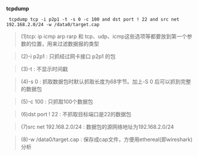 **tcpdump**

``` tcpdump tcp -i p2p1 -t -s 0 -c 100 and dst port ! 22 and src net 192.168.2.0/24 -w /data0/target.cap``` 


>(1)tcp: ip icmp arp rarp 和 tcp、udp、icmp这些选项等都要放到第一个参数的位置，用来过滤数据报的类型  

>(2)-i p2p1 : 只抓经过网卡接口 p2p1 的包  

>(3)-t : 不显示时间戳  

>(4)-s 0 : 抓取数据包时默认抓取长度为68字节。加上-S 0 后可以抓到完整的数据包  

>(5)-c 100 : 只抓取100个数据包  

>(6)dst port ! 22 : 不抓取目标端口是22的数据包  

>(7)src net 192.168.2.0/24 : 数据包的源网络地址为192.168.2.0/24  

>(8)-w /data0/target.cap : 保存成cap文件，方便用ethereal(即wireshark)分析  
